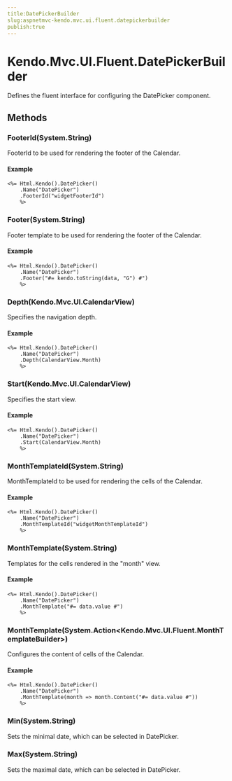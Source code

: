```yaml
---
title:DatePickerBuilder
slug:aspnetmvc-kendo.mvc.ui.fluent.datepickerbuilder
publish:true
---
```


# Kendo.Mvc.UI.Fluent.DatePickerBuilder

Defines the fluent interface for configuring the DatePicker component.

## Methods

### FooterId(System.String)
FooterId to be used for rendering the footer of the Calendar.

#### Example
    <%= Html.Kendo().DatePicker()
        .Name("DatePicker")
        .FooterId("widgetFooterId")
        %>

### Footer(System.String)
Footer template to be used for rendering the footer of the Calendar.

#### Example
    <%= Html.Kendo().DatePicker()
        .Name("DatePicker")
        .Footer("#= kendo.toString(data, "G") #")
        %>

### Depth(Kendo.Mvc.UI.CalendarView)
Specifies the navigation depth.

#### Example
    <%= Html.Kendo().DatePicker()
        .Name("DatePicker")
        .Depth(CalendarView.Month)
        %>

### Start(Kendo.Mvc.UI.CalendarView)
Specifies the start view.

#### Example
    <%= Html.Kendo().DatePicker()
        .Name("DatePicker")
        .Start(CalendarView.Month)
        %>

### MonthTemplateId(System.String)
MonthTemplateId to be used for rendering the cells of the Calendar.

#### Example
    <%= Html.Kendo().DatePicker()
        .Name("DatePicker")
        .MonthTemplateId("widgetMonthTemplateId")
        %>

### MonthTemplate(System.String)
Templates for the cells rendered in the "month" view.

#### Example
    <%= Html.Kendo().DatePicker()
        .Name("DatePicker")
        .MonthTemplate("#= data.value #")
        %>

### MonthTemplate(System.Action\<Kendo.Mvc.UI.Fluent.MonthTemplateBuilder\>)
Configures the content of cells of the Calendar.

#### Example
    <%= Html.Kendo().DatePicker()
        .Name("DatePicker")
        .MonthTemplate(month => month.Content("#= data.value #"))
        %>

### Min(System.String)
Sets the minimal date, which can be selected in DatePicker.

### Max(System.String)
Sets the maximal date, which can be selected in DatePicker.